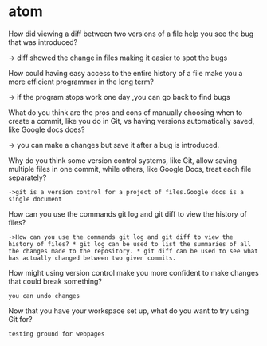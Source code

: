 # atom
How did viewing a diff between two versions of a file help you see the bug that
was introduced?

->  diff showed the change in files making it easier to spot the bugs

How could having easy access to the entire history of a file make you a more
efficient programmer in the long term?

->  if the program stops work one day ,you can go back to find bugs

What do you think are the pros and cons of manually choosing when to create a
commit, like you do in Git, vs having versions automatically saved, like Google
docs does?

->    you can make a changes but save it after a bug is introduced.

Why do you think some version control systems, like Git, allow saving multiple
files in one commit, while others, like Google Docs, treat each file separately?

    ->git is a version control for a project of files.Google docs is a single document

How can you use the commands git log and git diff to view the history of files?

    ->How can you use the commands git log and git diff to view the history of files? * git log can be used to list the summaries of all the changes made to the repository. * git diff can be used to see what has actually changed between two given commits.

How might using version control make you more confident to make changes that
could break something?

    you can undo changes

Now that you have your workspace set up, what do you want to try using Git for?

    testing ground for webpages
